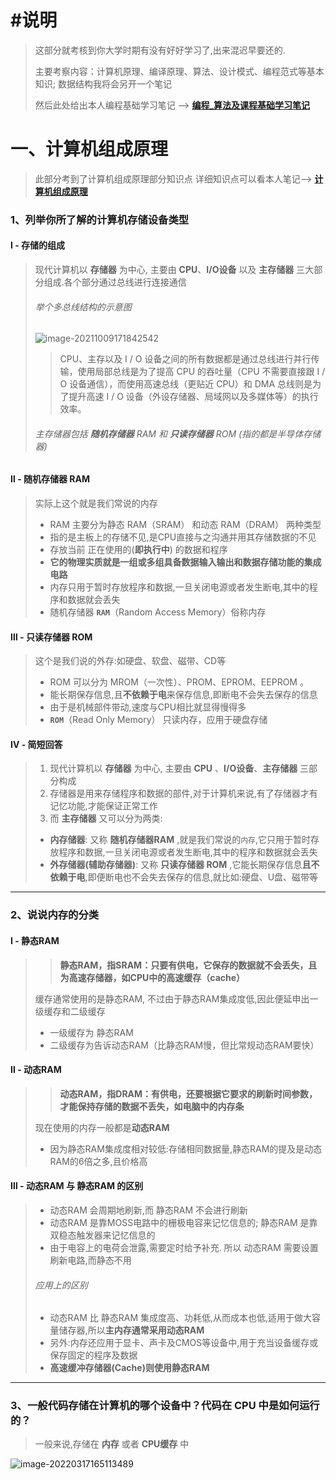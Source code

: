 # #说明

>这部分就考核到你大学时期有没有好好学习了,出来混迟早要还的.
>
>主要考察内容：计算机原理、编译原理、算法、设计模式、编程范式等基本知识; 数据结构我将会另开一个笔记
>
>然后此处给出本人编程基础学习笔记 --> **[编程_算法及课程基础学习笔记](https://gitee.com/hongjilin/hongs-study-notes/tree/master/编程_算法及课程基础学习笔记)**

# 一、计算机组成原理

> 此部分考到了计算机组成原理部分知识点 详细知识点可以看本人笔记-->  **[计算机组成原理](https://gitee.com/hongjilin/hongs-study-notes/tree/master/编程_算法及课程基础学习笔记/计算机组成原理)** 

### 1、列举你所了解的计算机存储设备类型

#### Ⅰ - 存储的组成

>现代计算机以 **存储器** 为中心, 主要由 **CPU**、**I/O设备** 以及 **主存储器** 三大部分组成.各个部分通过总线进行连接通信
>
>###### 举个多总线结构的示意图
>
>![image-20211009171842542](http://cdn.itmirror.top//imgimage-20211009171842542.png) 
>
>> CPU、主存以及 I / O 设备之间的所有数据都是通过总线进行并行传输，使用局部总线是为了提高 CPU 的吞吐量（CPU 不需要直接跟 I / O 设备通信），而使用高速总线（更贴近 CPU）和 DMA 总线则是为了提升高速 I / O 设备（外设存储器、局域网以及多媒体等）的执行效率。
>
>###### 主存储器包括 **随机存储器** RAM 和 **只读存储器** ROM (指的都是半导体存储器)

#### Ⅱ - **随机存储器** RAM

>实际上这个就是我们常说的内存
>
>* RAM 主要分为静态 RAM（SRAM） 和动态 RAM（DRAM） 两种类型
>* 指的是主板上的存储不见,是CPU直接与之沟通并用其存储数据的不见
>* 存放当前 正在使用的(**即执行中**) 的数据和程序
>* **它的物理实质就是一组或多组具备数据输入输出和数据存储功能的集成电路**
>* 内存只用于暂时存放程序和数据,一旦关闭电源或者发生断电,其中的程序和数据就会丢失
>* 随机存储器  **`RAM`**（Random Access Memory）俗称内存 

#### Ⅲ - **只读存储器** ROM

>这个是我们说的外存:如硬盘、软盘、磁带、CD等
>
>* ROM 可以分为 MROM（一次性）、PROM、EPROM、EEPROM 。
>* 能长期保存信息,且**不依赖于电**来保存信息,即断电不会失去保存的信息
>* 由于是机械部件带动,速度与CPU相比就显得慢得多
>* **`ROM`**（Read Only Memory） 只读内存，应用于硬盘存储

#### Ⅳ  - 简短回答

>1. 现代计算机以 **存储器** 为中心, 主要由 **CPU** 、**I/O设备**、**主存储器** 三部分构成
>2. 存储器是用来存储程序和数据的部件,对于计算机来说,有了存储器才有记忆功能,才能保证正常工作
>3. 而 **主存储器** 又可以分为两类:
>   - **内存储器**: 又称 **随机存储器RAM** ,就是我们常说的`内存`,它只用于暂时存放程序和数据,一旦关闭电源或者发生断电,其中的程序和数据就会丢失
>   - **外存储器(辅助存储器)**: 又称 **只读存储器 ROM** ,它能长期保存信息**且不依赖于电**,即便断电也不会失去保存的信息,就比如:硬盘、U盘、磁带等

------



### 2、**说说内存的分类**

#### Ⅰ - 静态RAM

>> **静态RAM，指SRAM：只要有供电，它保存的数据就不会丢失，且为高速存储器，如CPU中的高速缓存（cache）**
>
>缓存通常使用的是静态RAM, 不过由于静态RAM集成度低,因此便延申出一级缓存和二级缓存
>
>- 一级缓存为 静态RAM
>- 二级缓存为告诉动态RAM（比静态RAM慢，但比常规动态RAM要快）

#### Ⅱ - 动态RAM

>>**动态RAM，指DRAM：有供电，还要根据它要求的刷新时间参数，才能保持存储的数据不丢失，如电脑中的内存条**
>
>现在使用的内存一般都是**动态RAM** 
>
>- 因为静态RAM集成度相对较低:存储相同数据量,静态RAM的提及是动态RAM的6倍之多,且价格高

#### Ⅲ  -  动态RAM 与 静态RAM 的区别

> * 动态RAM 会周期地刷新,而 静态RAM 不会进行刷新
> * 动态RAM 是靠MOSS电路中的栅极电容来记忆信息的; 静态RAM 是靠双稳态触发器来记忆信息的
> * 由于电容上的电荷会泄露,需要定时给予补充. 所以 动态RAM 需要设置刷新电路,而静态不用
>
> ###### 应用上的区别
>
> * 动态RAM 比 静态RAM 集成度高、功耗低,从而成本也低,适用于做大容量储存器,所以**主内存通常采用动态RAM**
> * 另外:内存还应用于显卡、声卡及CMOS等设备中,用于充当设备缓存或保存固定的程序及数据
> * **高速缓冲存储器(Cache)则使用静态RAM** 

------



### 3、**一般代码存储在计算机的哪个设备中？代码在 CPU 中是如何运行的？**

> 一般来说,存储在 **内存** 或者 **CPU缓存** 中   

![image-20220317165113489](http://cdn.itmirror.top//imgimage-20220317165113489.png)

